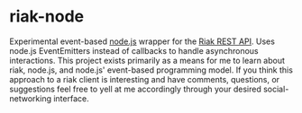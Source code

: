 # riak-node

Experimental event-based [node.js](http://nodejs.org/) wrapper for the [Riak REST API](http://wiki.basho.com/display/RIAK/REST+API). Uses node.js EventEmitters instead of callbacks to handle asynchronous interactions. This project exists primarily as a means for me to learn about riak, node.js, and node.js' event-based programming model. If you think this approach to a riak client is interesting and have comments, questions, or suggestions feel free to yell at me accordingly through your desired social-networking interface.


